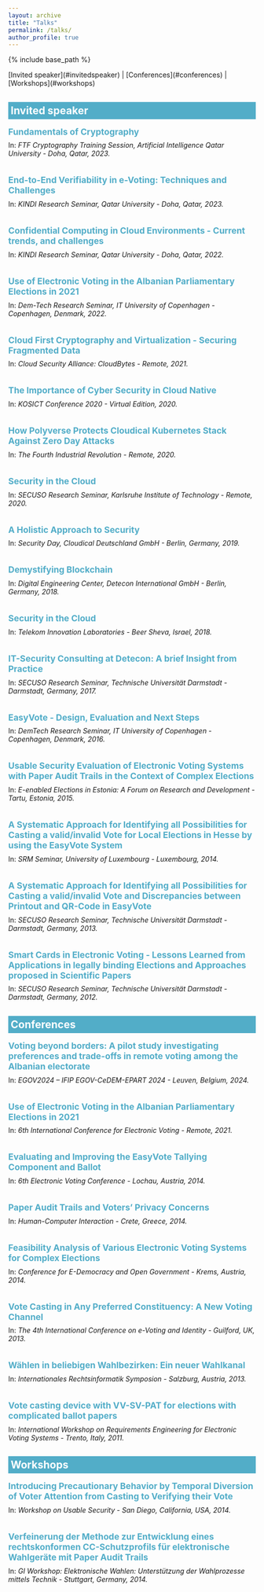 ```yaml
---
layout: archive
title: "Talks"
permalink: /talks/
author_profile: true
---
```


{% include base_path %}


<p></p>
[Invited speaker](#invitedspeaker) | [Conferences](#conferences) | [Workshops](#workshops)


<!-- Invited speaker -->
<h2 id="invitedspeaker" style="color: white; padding: 5px; background-color: #52adc8; margin-bottom: -20px">Invited speaker</h2>

<h2  style="color: #52adc8; font-size: 1.25em;  margin: 2em 0 0.5em;">Fundamentals of Cryptography</h2>
In: <i>FTF Cryptography Training Session, Artificial Intelligence Qatar University - Doha, Qatar, 2023.</i>

<h2  style="color: #52adc8; font-size: 1.25em;  margin: 2em 0 0.5em;">End-to-End Verifiability in e-Voting: Techniques and Challenges</h2>
In: <i>KINDI Research Seminar, Qatar University - Doha, Qatar, 2023.</i>

<h2  style="color: #52adc8; font-size: 1.25em;  margin: 2em 0 0.5em;">Confidential Computing in Cloud Environments - Current trends, and challenges</h2>
In: <i>KINDI Research Seminar, Qatar University - Doha, Qatar, 2022.</i>

<h2  style="color: #52adc8; font-size: 1.25em;  margin: 2em 0 0.5em;">Use of Electronic Voting in the Albanian Parliamentary Elections in 2021</h2>
In: <i>Dem-Tech Research Seminar, IT University of Copenhagen - Copenhagen, Denmark, 2022.</i>

<h2  style="color: #52adc8; font-size: 1.25em;  margin: 2em 0 0.5em;">Cloud First Cryptography and Virtualization - Securing Fragmented Data</h2>
In: <i>Cloud Security Alliance: CloudBytes - Remote, 2021.</i>

<h2  style="color: #52adc8; font-size: 1.25em;  margin: 2em 0 0.5em;">The Importance of Cyber Security in Cloud Native</h2>
In: <i>KOSICT Conference 2020 - Virtual Edition, 2020.</i>

<h2  style="color: #52adc8; font-size: 1.25em;  margin: 2em 0 0.5em;">How Polyverse Protects Cloudical Kubernetes Stack Against Zero Day Attacks</h2>
In: <i>The Fourth Industrial Revolution - Remote, 2020.</i>

<h2  style="color: #52adc8; font-size: 1.25em;  margin: 2em 0 0.5em;">Security in the Cloud</h2>
In: <i>SECUSO Research Seminar, Karlsruhe Institute of Technology - Remote, 2020.</i>

<h2  style="color: #52adc8; font-size: 1.25em;  margin: 2em 0 0.5em;">A Holistic Approach to Security</h2>
In: <i>Security Day, Cloudical Deutschland GmbH - Berlin, Germany, 2019.</i>

<h2  style="color: #52adc8; font-size: 1.25em;  margin: 2em 0 0.5em;">Demystifying Blockchain</h2>
In: <i>Digital Engineering Center, Detecon International GmbH - Berlin, Germany, 2018.</i>

<h2  style="color: #52adc8; font-size: 1.25em;  margin: 2em 0 0.5em;">Security in the Cloud</h2>
In: <i>Telekom Innovation Laboratories - Beer Sheva, Israel, 2018.</i>

<h2  style="color: #52adc8; font-size: 1.25em;  margin: 2em 0 0.5em;">IT-Security Consulting at Detecon: A brief Insight from Practice</h2>
In: <i>SECUSO Research Seminar, Technische Universität Darmstadt - Darmstadt, Germany, 2017.</i>

<h2  style="color: #52adc8; font-size: 1.25em;  margin: 2em 0 0.5em;">EasyVote - Design, Evaluation and Next Steps</h2>
In: <i>DemTech Research Seminar, IT University of Copenhagen - Copenhagen, Denmark, 2016.</i>

<h2  style="color: #52adc8; font-size: 1.25em;  margin: 2em 0 0.5em;">Usable Security Evaluation of Electronic Voting Systems with Paper Audit Trails in the Context of Complex Elections</h2>
In: <i>E-enabled Elections in Estonia: A Forum on Research and Development - Tartu, Estonia, 2015.</i>

<h2  style="color: #52adc8; font-size: 1.25em;  margin: 2em 0 0.5em;">A Systematic Approach for Identifying all Possibilities for Casting a valid/invalid Vote for Local Elections in Hesse by using the EasyVote System</h2>
In: <i>SRM Seminar, University of Luxembourg - Luxembourg, 2014.</i>

<h2  style="color: #52adc8; font-size: 1.25em;  margin: 2em 0 0.5em;">A Systematic Approach for Identifying all Possibilities for Casting a valid/invalid Vote and Discrepancies between Printout and QR-Code in EasyVote</h2>
In: <i>SECUSO Research Seminar, Technische Universität Darmstadt - Darmstadt, Germany, 2013.</i>

<h2  style="color: #52adc8; font-size: 1.25em;  margin: 2em 0 0.5em;">Smart Cards in Electronic Voting - Lessons Learned from Applications in legally binding Elections and Approaches proposed in Scientific Papers</h2>
In: <i>SECUSO Research Seminar, Technische Universität Darmstadt - Darmstadt, Germany, 2012.</i>


<!-- Conferences -->
<h2 id="conferences" style="color: white; padding: 5px; background-color: #52adc8; margin-bottom: -20px">Conferences</h2>

<h2  style="color: #52adc8; font-size: 1.25em;  margin: 2em 0 0.5em;">Voting beyond borders: A pilot study investigating preferences and trade-offs in remote voting among the Albanian electorate</h2>
In: <i>EGOV2024 – IFIP EGOV-CeDEM-EPART 2024 - Leuven, Belgium, 2024.</i>

<h2  style="color: #52adc8; font-size: 1.25em;  margin: 2em 0 0.5em;">Use of Electronic Voting in the Albanian Parliamentary Elections in 2021</h2>
In: <i>6th International Conference for Electronic Voting - Remote, 2021.</i>

<h2  style="color: #52adc8; font-size: 1.25em;  margin: 2em 0 0.5em;">Evaluating and Improving the EasyVote Tallying Component and Ballot</h2>
In: <i>6th Electronic Voting Conference - Lochau, Austria, 2014.</i>

<h2  style="color: #52adc8; font-size: 1.25em;  margin: 2em 0 0.5em;">Paper Audit Trails and Voters’ Privacy Concerns</h2>
In: <i>Human-Computer Interaction - Crete, Greece, 2014.</i>

<h2  style="color: #52adc8; font-size: 1.25em;  margin: 2em 0 0.5em;">Feasibility Analysis of Various Electronic Voting Systems for Complex Elections</h2>
In: <i>Conference for E-Democracy and Open Government - Krems, Austria, 2014.</i>

<h2  style="color: #52adc8; font-size: 1.25em;  margin: 2em 0 0.5em;">Vote Casting in Any Preferred Constituency: A New Voting Channel</h2>
In: <i>The 4th International Conference on e-Voting and Identity - Guilford, UK, 2013.</i>

<h2  style="color: #52adc8; font-size: 1.25em;  margin: 2em 0 0.5em;">Wählen in beliebigen Wahlbezirken: Ein neuer Wahlkanal</h2>
In: <i>Internationales Rechtsinformatik Symposion - Salzburg, Austria, 2013.</i>

<h2  style="color: #52adc8; font-size: 1.25em;  margin: 2em 0 0.5em;">Vote casting device with VV-SV-PAT for elections with complicated ballot papers</h2>
In: <i>International Workshop on Requirements Engineering for Electronic Voting Systems - Trento, Italy, 2011.</i>


<!-- Workshops -->
<h2 id="workshops" style="color: white; padding: 5px; background-color: #52adc8; margin-bottom: -20px">Workshops</h2>

<h2  style="color: #52adc8; font-size: 1.25em;  margin: 2em 0 0.5em;">Introducing Precautionary Behavior by Temporal Diversion of Voter Attention from Casting to Verifying their Vote</h2>
In: <i>Workshop on Usable Security - San Diego, California, USA, 2014.</i>

<h2  style="color: #52adc8; font-size: 1.25em;  margin: 2em 0 0.5em;">Verfeinerung der Methode zur Entwicklung eines rechtskonformen CC-Schutzprofils für elektronische Wahlgeräte mit Paper Audit Trails</h2>
In: <i>GI Workshop: Elektronische Wahlen: Unterstützung der Wahlprozesse mittels Technik - Stuttgart, Germany, 2014.</i>